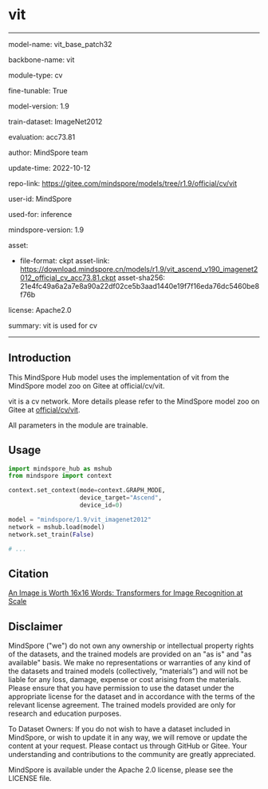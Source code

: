 # vit

---

model-name: vit_base_patch32

backbone-name: vit

module-type: cv

fine-tunable: True

model-version: 1.9

train-dataset: ImageNet2012

evaluation: acc73.81

author: MindSpore team

update-time: 2022-10-12

repo-link: <https://gitee.com/mindspore/models/tree/r1.9/official/cv/vit>

user-id: MindSpore

used-for: inference

mindspore-version: 1.9

asset:

-
    file-format: ckpt
    asset-link: <https://download.mindspore.cn/models/r1.9/vit_ascend_v190_imagenet2012_official_cv_acc73.81.ckpt>
    asset-sha256: 21e4fc49a6a2a7e8a90a22df02ce5b3aad1440e19f7f16eda76dc5460be8f76b

license: Apache2.0

summary: vit is used for cv

---

## Introduction

This MindSpore Hub model uses the implementation of vit from the MindSpore model zoo on Gitee at official/cv/vit.

vit is a cv network. More details please refer to the MindSpore model zoo on Gitee at [official/cv/vit](https://gitee.com/mindspore/models/blob/r1.9/official/cv/vit/README.md).

All parameters in the module are trainable.

## Usage

```python
import mindspore_hub as mshub
from mindspore import context

context.set_context(mode=context.GRAPH_MODE,
                    device_target="Ascend",
                    device_id=0)

model = "mindspore/1.9/vit_imagenet2012"
network = mshub.load(model)
network.set_train(False)

# ...
```

## Citation

[An Image is Worth 16x16 Words: Transformers for Image Recognition at Scale](https://arxiv.org/pdf/2010.11929.pdf)

## Disclaimer

MindSpore ("we") do not own any ownership or intellectual property rights of the datasets, and the trained models are provided on an "as is" and "as available" basis. We make no representations or warranties of any kind of the datasets and trained models (collectively, “materials”) and will not be liable for any loss, damage, expense or cost arising from the materials. Please ensure that you have permission to use the dataset under the appropriate license for the dataset and in accordance with the terms of the relevant license agreement. The trained models provided are only for research and education purposes.

To Dataset Owners: If you do not wish to have a dataset included in MindSpore, or wish to update it in any way, we will remove or update the content at your request. Please contact us through GitHub or Gitee. Your understanding and contributions to the community are greatly appreciated.

MindSpore is available under the Apache 2.0 license, please see the LICENSE file.
